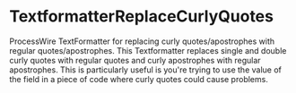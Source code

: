 # TextformatterReplaceCurlyQuotes
ProcessWire TextFormatter for replacing curly quotes/apostrophes with regular quotes/apostrophes.
This Textformatter replaces single and double curly quotes with regular quotes and curly apostrophes with regular apostrophes.
This is particularly useful is you're trying to use the value of the field in a piece of code where curly quotes could cause problems.
